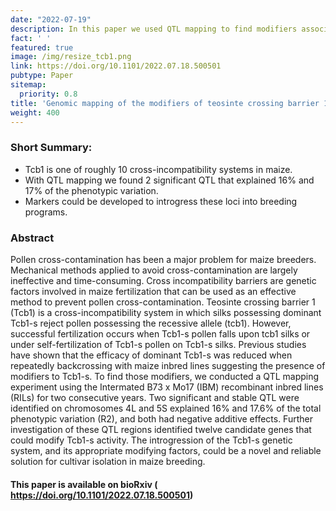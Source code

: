 ```yaml
---
date: "2022-07-19"
description: In this paper we used QTL mapping to find modifiers associated with Teosinte crossing barrier 1.
fact: ' '
featured: true
image: /img/resize_tcb1.png
link: https://doi.org/10.1101/2022.07.18.500501
pubtype: Paper
sitemap:
  priority: 0.8
title: 'Genomic mapping of the modifiers of teosinte crossing barrier 1 (Tcb1)'
weight: 400
---
```


### Short Summary:
- Tcb1 is one of roughly 10 cross-incompatibility systems in maize.
- With QTL mapping we found 2 significant QTL that explained 16% and 17% of the phenotypic variation. 
- Markers could be developed to introgress these loci into breeding programs.

### Abstract
Pollen cross-contamination has been a major problem for maize breeders. Mechanical methods applied to avoid cross-contamination are largely ineffective and time-consuming. Cross incompatibility barriers are genetic factors involved in maize fertilization that can be used as an effective method to prevent pollen cross-contamination. Teosinte crossing barrier 1 (Tcb1) is a cross-incompatibility system in which silks possessing dominant Tcb1-s reject pollen possessing the recessive allele (tcb1). However, successful fertilization occurs when Tcb1-s pollen falls upon tcb1 silks or under self-fertilization of Tcb1-s pollen on Tcb1-s silks. Previous studies have shown that the efficacy of dominant Tcb1-s was reduced when repeatedly backcrossing with maize inbred lines suggesting the presence of modifiers to Tcb1-s. To find those modifiers, we conducted a QTL mapping experiment using the Intermated B73 x Mo17 (IBM) recombinant inbred lines (RILs) for two consecutive years. Two significant and stable QTL were identified on chromosomes 4L and 5S explained 16% and 17.6% of the total phenotypic variation (R2), and both had negative additive effects. Further investigation of these QTL regions identified twelve candidate genes that could modify Tcb1-s activity. The introgression of the Tcb1-s genetic system, and its appropriate modifying factors, could be a novel and reliable solution for cultivar isolation in maize breeding.

#### This paper is available on bioRxiv ( https://doi.org/10.1101/2022.07.18.500501)